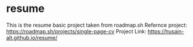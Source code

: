 # resume
This is the resume basic project taken from roadmap.sh 
Refernce project: https://roadmap.sh/projects/single-page-cv
Project Link: https://husain-alt.github.io/resume/
